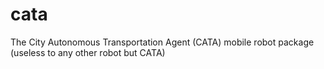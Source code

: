 cata
====

The City Autonomous Transportation Agent (CATA) mobile robot package (useless to any other robot but CATA)
